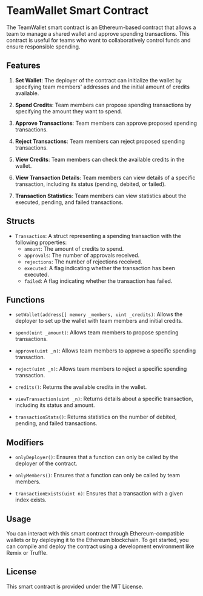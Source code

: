 # TeamWallet Smart Contract

The TeamWallet smart contract is an Ethereum-based contract that allows a team to manage a shared wallet and approve spending transactions. This contract is useful for teams who want to collaboratively control funds and ensure responsible spending.

## Features

1. **Set Wallet**: The deployer of the contract can initialize the wallet by specifying team members' addresses and the initial amount of credits available.

2. **Spend Credits**: Team members can propose spending transactions by specifying the amount they want to spend.

3. **Approve Transactions**: Team members can approve proposed spending transactions.

4. **Reject Transactions**: Team members can reject proposed spending transactions.

5. **View Credits**: Team members can check the available credits in the wallet.

6. **View Transaction Details**: Team members can view details of a specific transaction, including its status (pending, debited, or failed).

7. **Transaction Statistics**: Team members can view statistics about the executed, pending, and failed transactions.

## Structs

- `Transaction`: A struct representing a spending transaction with the following properties:
  - `amount`: The amount of credits to spend.
  - `approvals`: The number of approvals received.
  - `rejections`: The number of rejections received.
  - `executed`: A flag indicating whether the transaction has been executed.
  - `failed`: A flag indicating whether the transaction has failed.

## Functions

- `setWallet(address[] memory _members, uint _credits)`: Allows the deployer to set up the wallet with team members and initial credits.

- `spend(uint _amount)`: Allows team members to propose spending transactions.

- `approve(uint _n)`: Allows team members to approve a specific spending transaction.

- `reject(uint _n)`: Allows team members to reject a specific spending transaction.

- `credits()`: Returns the available credits in the wallet.

- `viewTransaction(uint _n)`: Returns details about a specific transaction, including its status and amount.

- `transactionStats()`: Returns statistics on the number of debited, pending, and failed transactions.

## Modifiers

- `onlyDeployer()`: Ensures that a function can only be called by the deployer of the contract.

- `onlyMembers()`: Ensures that a function can only be called by team members.

- `transactionExists(uint n)`: Ensures that a transaction with a given index exists.

## Usage

You can interact with this smart contract through Ethereum-compatible wallets or by deploying it to the Ethereum blockchain. To get started, you can compile and deploy the contract using a development environment like Remix or Truffle.

## License

This smart contract is provided under the MIT License.
